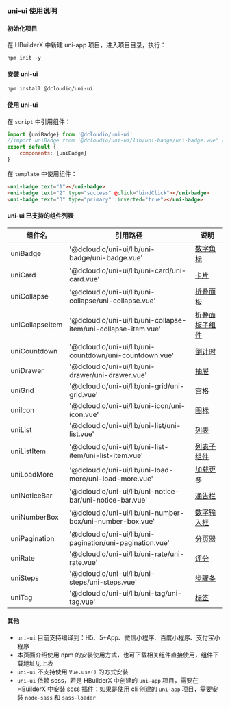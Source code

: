 ### uni-ui 使用说明

#### 初始化项目

在 HBuilderX 中新建 uni-app 项目，进入项目目录，执行：

```
npm init -y
```

#### 安装 uni-ui

```
npm install @dcloudio/uni-ui
```

#### 使用 uni-ui

在 ``script`` 中引用组件：

```javascript
import {uniBadge} from '@dcloudio/uni-ui'
//import uniBadge from '@dcloudio/uni-ui/lib/uni-badge/uni-badge.vue' //也可使用此方式引入组件
export default {
    components: {uniBadge}
}
```

在 ``template`` 中使用组件：

```html
<uni-badge text="1"></uni-badge>
<uni-badge text="2" type="success" @click="bindClick"></uni-badge>
<uni-badge text="3" type="primary" :inverted="true"></uni-badge>
```

#### uni-ui 已支持的组件列表

|组件名		|引用路径	|说明	|
|---		|----		|---	|
|uniBadge| '@dcloudio/uni-ui/lib/uni-badge/uni-badge.vue'|[数字角标](https://ext.dcloud.net.cn/plugin?id=21)|
|uniCard| '@dcloudio/uni-ui/lib/uni-card/uni-card.vue'|[卡片](https://ext.dcloud.net.cn/plugin?id=22)|
|uniCollapse| '@dcloudio/uni-ui/lib/uni-collapse/uni-collapse.vue'|[折叠面板](http://ext.dcloud.net.cn/plugin?id=23)|
|uniCollapseItem| '@dcloudio/uni-ui/lib/uni-collapse-item/uni-collapse-item.vue'|[折叠面板子组件]((https://ext.dcloud.net.cn/plugin?id=23))|
|uniCountdown| '@dcloudio/uni-ui/lib/uni-countdown/uni-countdown.vue'|[倒计时](https://ext.dcloud.net.cn/plugin?id=25)|
|uniDrawer| '@dcloudio/uni-ui/lib/uni-drawer/uni-drawer.vue'|[抽屉](https://ext.dcloud.net.cn/plugin?id=26)|
|uniGrid| '@dcloudio/uni-ui/lib/uni-grid/uni-grid.vue'|[宫格](https://ext.dcloud.net.cn/plugin?id=27)|
|uniIcon| '@dcloudio/uni-ui/lib/uni-icon/uni-icon.vue'|[图标](https://ext.dcloud.net.cn/plugin?id=28)|
|uniList| '@dcloudio/uni-ui/lib/uni-list/uni-list.vue'|[列表](https://ext.dcloud.net.cn/plugin?id=24)|
|uniListItem| '@dcloudio/uni-ui/lib/uni-list-item/uni-list-item.vue'|[列表子组件](https://ext.dcloud.net.cn/plugin?id=24)|
|uniLoadMore| '@dcloudio/uni-ui/lib/uni-load-more/uni-load-more.vue'|[加载更多](https://ext.dcloud.net.cn/plugin?id=29)|
|uniNoticeBar| '@dcloudio/uni-ui/lib/uni-notice-bar/uni-notice-bar.vue'|[通告栏](https://ext.dcloud.net.cn/plugin?id=30)|
|uniNumberBox| '@dcloudio/uni-ui/lib/uni-number-box/uni-number-box.vue'|[数字输入框](https://ext.dcloud.net.cn/plugin?id=31)|
|uniPagination| '@dcloudio/uni-ui/lib/uni-pagination/uni-pagination.vue'|[分页器](https://ext.dcloud.net.cn/plugin?id=32)|
|uniRate| '@dcloudio/uni-ui/lib/uni-rate/uni-rate.vue'|[评分](https://ext.dcloud.net.cn/plugin?id=33)|
|uniSteps| '@dcloudio/uni-ui/lib/uni-steps/uni-steps.vue'|[步骤条](https://ext.dcloud.net.cn/plugin?id=34)|
|uniTag| '@dcloudio/uni-ui/lib/uni-tag/uni-tag.vue'|[标签](https://ext.dcloud.net.cn/plugin?id=35)|

#### 其他

* ``uni-ui`` 目前支持编译到：H5、5+App、微信小程序、百度小程序、支付宝小程序
* 本页面介绍使用 npm 的安装使用方式，也可下载相关组件直接使用，组件下载地址见上表
* ``uni-ui`` 不支持使用 ``Vue.use()`` 的方式安装
* ``uni-ui`` 依赖 scss，若是 HBuilderX 中创建的 ``uni-app`` 项目，需要在 HBuilderX 中安装 scss 插件；如果是使用 cli 创建的 ``uni-app`` 项目，需要安装 ``node-sass`` 和 ``sass-loader``
